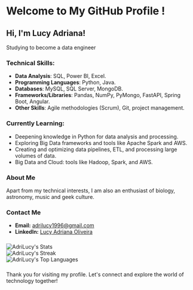 # Welcome to My GitHub Profile !

## Hi, I'm Lucy Adriana!

Studying to become a data engineer

### Technical Skills:

- **Data Analysis**: SQL, Power BI, Excel.
- **Programming Languages**: Python, Java.
- **Databases**: MySQL, SQL Server, MongoDB.
- **Frameworks/Libraries**: Pandas, NumPy, PyMongo, FastAPI, Spring Boot, Angular.
- **Other Skills**: Agile methodologies (Scrum), Git, project management.

### Currently Learning:

- Deepening knowledge in Python for data analysis and processing.
- Exploring Big Data frameworks and tools like Apache Spark and AWS.
- Creating and optimizing data pipelines, ETL, and processing large volumes of data.
- Big Data and Cloud: tools like Hadoop, Spark, and AWS.

### About Me

Apart from my technical interests, I am also an enthusiast of biology, astronomy, music and geek culture.

### Contact Me

- **Email:** adrilucy1996@gmail.com
- **LinkedIn:** [Lucy Adriana Oliveira](https://www.linkedin.com/in/lucy-adriana-oliveira-25b6b6158)

###
![AdriLucy's Stats](https://github-readme-stats.vercel.app/api?username=AdriLucy&theme=gotham&show_icons=true&hide_border=true&count_private=true)</br>
![AdriLucy's Streak](https://github-readme-streak-stats.herokuapp.com/?user=AdriLucy&theme=gotham&hide_border=true)</br>
![AdriLucy's Top Languages](https://github-readme-stats.vercel.app/api/top-langs/?username=AdriLucy&theme=gotham&show_icons=true&hide_border=true&layout=compact)</br>
<!--[![Lucy-Adriana](https://github-readme-stats.vercel.app/api?username=AdriLucy&theme=gotham)](https://github.com/anuraghazra/github-readme-stats)
[![Lucy-Adriana](https://github-readme-stats.vercel.app/api/top-langs/?username=AdriLucy&hide=html&layout=compact&theme=gotham)](https://github.com/anuraghazra/github-readme-stats)-->

###

Thank you for visiting my profile. Let's connect and explore the world of technology together!

<!---
AdriLucy/AdriLucy is a ✨ special ✨ repository because its `README.md` (this file) appears on your GitHub profile.
You can click the Preview link to take a look at your changes.
--->
